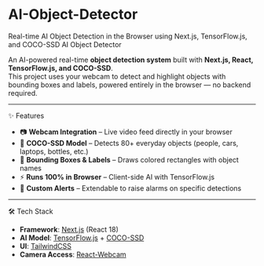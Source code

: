 # AI-Object-Detector
Real-time AI Object Detection in the Browser using Next.js, TensorFlow.js, and COCO-SSD
  AI Object Detector

An AI-powered real-time **object detection system** built with **Next.js, React, TensorFlow.js, and COCO-SSD**.  
This project uses your webcam to detect and highlight objects with bounding boxes and labels, powered entirely in the browser — no backend required.  

---

✨ Features
- 📷 **Webcam Integration** – Live video feed directly in your browser  
- 🤖 **COCO-SSD Model** – Detects 80+ everyday objects (people, cars, laptops, bottles, etc.)  
- 🎯 **Bounding Boxes & Labels** – Draws colored rectangles with object names  
- ⚡ **Runs 100% in Browser** – Client-side AI with TensorFlow.js  
- 🔔 **Custom Alerts** – Extendable to raise alarms on specific detections  

---

🛠️ Tech Stack
- **Framework**: [Next.js](https://nextjs.org/) (React 18)  
- **AI Model**: [TensorFlow.js](https://www.tensorflow.org/js) + [COCO-SSD](https://github.com/tensorflow/tfjs-models/tree/master/coco-ssd)  
- **UI**: [TailwindCSS](https://tailwindcss.com/)  
- **Camera Access**: [React-Webcam](https://www.npmjs.com/package/react-webcam) 
